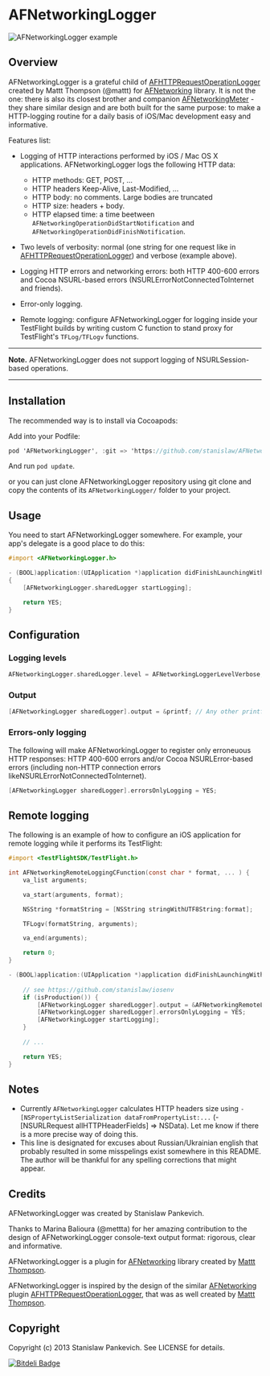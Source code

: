 AFNetworkingLogger
==================

![AFNetworkingLogger example](https://raw.github.com/stanislaw/AFNetworkingLogger/master/Examples/AFNetworkingLogger.png)

## Overview

AFNetworkingLogger is a grateful child of [AFHTTPRequestOperationLogger](https://github.com/AFNetworking/AFHTTPRequestOperationLogger) created by Mattt Thompson (@mattt) for [AFNetworking](https://github.com/AFNetworking/AFNetworking) library. It is not the one: there is also its closest brother and companion [AFNetworkingMeter](https://github.com/stanislaw/AFNetworkingMeter) - they share similar design and are both built for the same purpose: to make a HTTP-logging routine for a daily basis of iOS/Mac development easy and informative.

Features list:

* Logging of HTTP interactions performed by iOS / Mac OS X applications.  AFNetworkingLogger logs the following HTTP data: 
    * HTTP methods: GET, POST, ...
    * HTTP headers Keep-Alive, Last-Modified, ... 
    * HTTP body: no comments. Large bodies are truncated
    * HTTP size: headers + body.
    * HTTP elapsed time: a time beetween `AFNetworkingOperationDidStartNotification` and `AFNetworkingOperationDidFinishNotification`. 

* Two levels of verbosity: normal (one string for one request like in [AFHTTPRequestOperationLogger](https://github.com/AFNetworking/AFHTTPRequestOperationLogger)) and verbose (example above).
* Logging HTTP errors and networking errors: both HTTP 400-600 errors and Cocoa NSURL-based errors (NSURLErrorNotConnectedToInternet and friends).
* Error-only logging.
* Remote logging: configure AFNetworkingLogger for logging inside your TestFlight builds by writing custom C function to stand proxy for TestFlight's `TFLog/TFLogv` functions.

----

__Note.__ AFNetworkingLogger does not support logging of NSURLSession-based operations.

----

## Installation

The recommended way is to install via Cocoapods:

Add into your Podfile:

```objective-c
pod 'AFNetworkingLogger', :git => 'https://github.com/stanislaw/AFNetworkingLogger'
```

And run `pod update`.

or you can just clone AFNetworkingLogger repository using git clone and copy the contents of its `AFNetworkingLogger/` folder to your project.

## Usage

You need to start AFNetworkingLogger somewhere. For example, your app's delegate is a good place to do this:

```objective-c
#import <AFNetworkingLogger.h>

- (BOOL)application:(UIApplication *)application didFinishLaunchingWithOptions:(NSDictionary *)launchOptions 
{
    [AFNetworkingLogger.sharedLogger startLogging];

    return YES;
}
```

## Configuration

### Logging levels

```objective-c
AFNetworkingLogger.sharedLogger.level = AFNetworkingLoggerLevelVerbose;
```

### Output

```objective-c
[AFNetworkingLogger sharedLogger].output = &printf; // Any other printf-like function is fine.
```

### Errors-only logging

The following will make AFNetworkingLogger to register only erroneuous HTTP responses: HTTP 400-600 errors and/or Cocoa NSURLError-based errors (including non-HTTP connection errors likeNSURLErrorNotConnectedToInternet).

```objective-c
[AFNetworkingLogger sharedLogger].errorsOnlyLogging = YES; 
```

## Remote logging

The following is an example of how to configure an iOS application for remote logging while it performs its TestFlight:

```objective-c
#import <TestFlightSDK/TestFlight.h>

int AFNetworkingRemoteLoggingCFunction(const char * format, ... ) {
    va_list arguments;

    va_start(arguments, format);

    NSString *formatString = [NSString stringWithUTF8String:format];

    TFLogv(formatString, arguments);

    va_end(arguments);

    return 0;
}

- (BOOL)application:(UIApplication *)application didFinishLaunchingWithOptions:(NSDictionary *)launchOptions {
    
    // see https://github.com/stanislaw/iosenv
    if (isProduction()) { 
        [AFNetworkingLogger sharedLogger].output = &AFNetworkingRemoteLoggingCFunction;
        [AFNetworkingLogger sharedLogger].errorsOnlyLogging = YES;
        [AFNetworkingLogger startLogging];
    }
    
    // ...

    return YES;
}
```

## Notes
 
* Currently `AFNetworkingLogger` calculates HTTP headers size using `-[NSPropertyListSerialization dataFromPropertyList:...` (-[NSURLRequest allHTTPHeaderFields] => NSData). Let me know if there is a more precise way of doing this.
* This line is designated for excuses about Russian/Ukrainian english that probably resulted in some misspelings exist somewhere in this README. The author will be thankful for any spelling corrections that might appear.

## Credits

AFNetworkingLogger was created by Stanislaw Pankevich.

Thanks to Marina Balioura (@mettta) for her amazing contribution to the design of AFNetworkingLogger console-text output format: rigorous, clear and informative.
 
AFNetworkingLogger is a plugin for [AFNetworking](https://github.com/AFNetworking/AFNetworking) library created by [Mattt Thompson](http://github.com/mattt).

AFNetworkingLogger is inspired by the design of the similar [AFNetworking](https://github.com/AFNetworking/AFNetworking) plugin [AFHTTPRequestOperationLogger](https://github.com/AFNetworking/AFHTTPRequestOperationLogger), that was as well created by [Mattt Thompson](http://github.com/mattt).

## Copyright

Copyright (c) 2013 Stanislaw Pankevich. See LICENSE for details.
 


[![Bitdeli Badge](https://d2weczhvl823v0.cloudfront.net/stanislaw/afnetworkinglogger/trend.png)](https://bitdeli.com/free "Bitdeli Badge")

